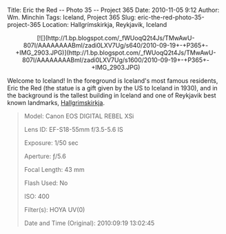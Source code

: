 Title: Eric the Red -- Photo 35 -- Project 365
Date: 2010-11-05 9:12
Author: Wm. Minchin
Tags: Iceland, Project 365
Slug: eric-the-red-photo-35-project-365
Location: Hallgrímskirkja, Reykjavik, Iceland

<div class="separator" style="clear: both; text-align: center;">

<p>
[![](http://1.bp.blogspot.com/_fWUoqQ2t4Js/TMwAwU-807I/AAAAAAAABmI/zadi0LXV7Ug/s640/2010-09-19+-+P365+-+IMG_2903.JPG)](http://1.bp.blogspot.com/_fWUoqQ2t4Js/TMwAwU-807I/AAAAAAAABmI/zadi0LXV7Ug/s1600/2010-09-19+-+P365+-+IMG_2903.JPG)

</div>

Welcome to Iceland! In the foreground is Iceland's most famous
residents, Eric the Red (the statue is a gift given by the US to Iceland
in 1930), and in the background is the tallest building in Iceland and
one of Reykjavik best known landmarks,
[Hallgrimskirkja](http://www.sacred-destinations.com/iceland/reykjavik-hallgrimskirkja).

> 
> <span style="color: #666666;">Model: </span>Canon EOS DIGITAL REBEL
> XSi
>
> <span style="color: #666666;">Lens ID: </span>EF-S18-55mm f/3.5-5.6
> IS
>
> <span style="color: #666666;">Exposure: </span>1/50 sec
>
> <span style="color: #666666;">Aperture: </span>ƒ/5.6
>
> <span style="color: #666666;">Focal Length: </span>43 mm
>
> <span style="color: #666666;">Flash Used: </span>No
>
> <span style="color: #666666;">ISO: </span>400
>
> <span style="color: #666666;">Filter(s): </span>HOYA UV(0)
>
> <span style="color: #666666;">Date and Time
> (Original): </span>2010:09:19 13:02:45
>
> <p>

